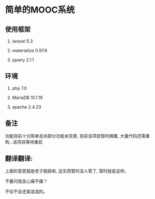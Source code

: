 # 简单的MOOC系统

## 使用框架

1. laravel 5.3

2. materialize 0.97.8

3. jquery 2.1.1

## 环境

1. php 7.0

2. MariaDB 10.1.19

3. apache 2.4.23

## 备注

功能目前十分简单且尚部分功能未完善, 目前该项目暂时搁置, 大量代码还需重构...该项目等待重启

## 翻译翻译: 

上面的意思就是老子跑路啦, 这东西暂时没人管了, 暂时就是这样。

不要问我良心痛不痛？ 

不仅不会还美滋滋的。